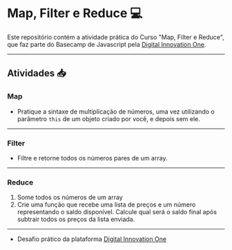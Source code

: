 # Map, Filter e Reduce :computer:

Este repositório contém a atividade prática do Curso "Map, Filter e Reduce", que faz parte do Basecamp de Javascript pela [Digital Innovation One](https://digitalinnovation.one/).
***
## Atividades :inbox_tray:

### Map
- Pratique a sintaxe de multiplicação de números, uma vez utilizando o parâmetro `this` de um objeto criado por você, e depois sem ele.
***
### Filter
- Filtre e retorne todos os números pares de um array.
***
### Reduce
1. Some todos os números de um array
2. Crie uma função que recebe uma lista de preços e um número representando o saldo disponível. Calcule qual será o saldo final após subtrair todos os preços da lista enviada.
***
- Desafio prático da plataforma [Digital Innovation One](https://web.digitalinnovation.one/home "Digital Innovation One")